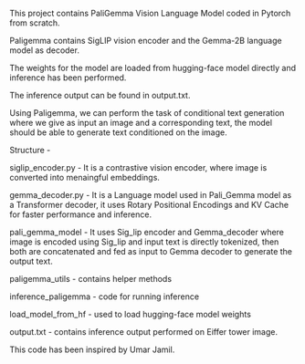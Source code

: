 This project contains PaliGemma Vision Language Model coded in Pytorch from scratch.

Paligemma contains SigLIP vision encoder and the Gemma-2B language model as decoder.

The weights for the model are loaded from hugging-face model directly and inference has been performed.

The inference output can be found in output.txt.

Using Paligemma, we can perform the task of conditional text generation where we give as input an image and a corresponding text, the model should be able to generate text conditioned on the image.

Structure - 

siglip_encoder.py - It is a contrastive vision encoder, where image is converted into menaingful embeddings.

gemma_decoder.py - It is a Language model used in Pali_Gemma model as a Transformer decoder, it uses Rotary Positional Encodings and KV Cache for faster performance and inference.

pali_gemma_model - It uses Sig_lip encoder and Gemma_decoder where image is encoded using Sig_lip and input text is directly tokenized, then both are concatenated and fed as input to Gemma decoder to generate the output text.

paligemma_utils - contains helper methods 

inference_paligemma - code for running inference

load_model_from_hf - used to load hugging-face model weights

output.txt - contains inference output performed on Eiffer tower image.


This code has been inspired by Umar Jamil.
